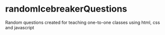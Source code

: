 # randomIcebreakerQuestions
Random questions created for teaching one-to-one classes using html, css and javascript
